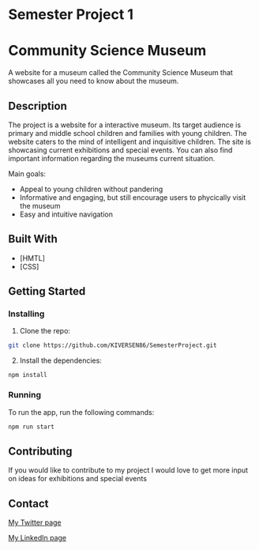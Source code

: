 # Semester Project 1

# Community Science Museum

A website for a museum called the Community Science Museum that showcases all you need to know about the museum.

## Description

The project is a website for a interactive museum. Its target audience is primary and middle school children and families
with young children. The website caters to the mind of intelligent and inquisitive children. The site is showcasing current
exhibitions and special events. You can also find important information regarding the museums current situation.

Main goals:

- Appeal to young children without pandering
- Informative and engaging, but still encourage users to phycically visit the museum
- Easy and intuitive navigation

## Built With

- [HMTL]
- [CSS]

## Getting Started

### Installing

1. Clone the repo:

```bash
git clone https://github.com/KIVERSEN86/SemesterProject.git
```

2. Install the dependencies:

```There are no dependencies to install
npm install
```

### Running

To run the app, run the following commands:

```bash
npm run start
```

## Contributing

If you would like to contribute to my project I would love to get more input on ideas for exhibitions and special events

## Contact

[My Twitter page](https://twitter.com/Iversen_DR)

[My LinkedIn page](https://www.linkedin.com/in/kristoffer-iversen-a593811b5/)
